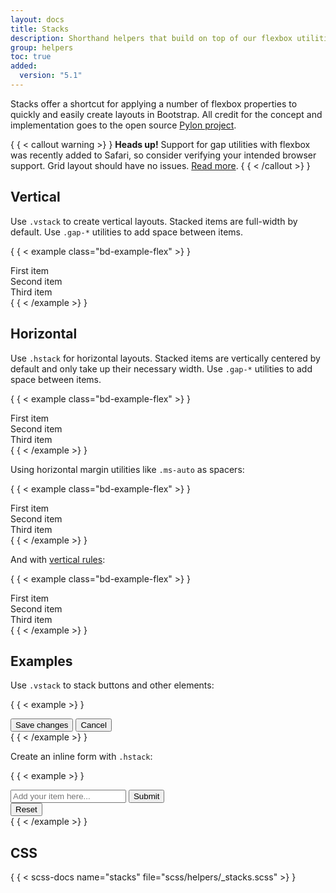```yaml
---
layout: docs
title: Stacks
description: Shorthand helpers that build on top of our flexbox utilities to make component layout faster and easier than ever.
group: helpers
toc: true
added:
  version: "5.1"
---
```


Stacks offer a shortcut for applying a number of flexbox properties to quickly
and easily create layouts in Bootstrap. All credit for the concept and
implementation goes to the open
source [Pylon project](https://almonk.github.io/pylon/).

{ { < callout warning >} }
**Heads up!** Support for gap utilities with flexbox was recently added to
Safari, so consider verifying your intended browser support. Grid layout should
have no issues. [Read more](https://caniuse.com/flexbox-gap).
{ { < /callout >} }

## Vertical

Use `.vstack` to create vertical layouts. Stacked items are full-width by
default. Use `.gap-*` utilities to add space between items.

{ { < example class="bd-example-flex" >} }
<div class="vstack gap-3">
  <div class="p-2">First item</div>
  <div class="p-2">Second item</div>
  <div class="p-2">Third item</div>
</div>
{ { < /example >} }

## Horizontal

Use `.hstack` for horizontal layouts. Stacked items are vertically centered by
default and only take up their necessary width. Use `.gap-*` utilities to add
space between items.

{ { < example class="bd-example-flex" >} }
<div class="hstack gap-3">
  <div class="p-2">First item</div>
  <div class="p-2">Second item</div>
  <div class="p-2">Third item</div>
</div>
{ { < /example >} }

Using horizontal margin utilities like `.ms-auto` as spacers:

{ { < example class="bd-example-flex" >} }
<div class="hstack gap-3">
  <div class="p-2">First item</div>
  <div class="p-2 ms-auto">Second item</div>
  <div class="p-2">Third item</div>
</div>
{ { < /example >} }

And with [vertical rules](/helpers/vertical-rule.md):

{ { < example class="bd-example-flex" >} }
<div class="hstack gap-3">
  <div class="p-2">First item</div>
  <div class="p-2 ms-auto">Second item</div>
  <div class="vr"></div>
  <div class="p-2">Third item</div>
</div>
{ { < /example >} }

## Examples

Use `.vstack` to stack buttons and other elements:

{ { < example >} }
<div class="vstack gap-2 col-md-5 mx-auto">
  <button type="button" class="btn btn-secondary">Save changes</button>
  <button type="button" class="btn btn-outline-secondary">Cancel</button>
</div>
{ { < /example >} }

Create an inline form with `.hstack`:

{ { < example >} }
<div class="hstack gap-3">
  <input class="form-control me-auto" type="text" placeholder="Add your item here..." aria-label="Add your item here...">
  <button type="button" class="btn btn-secondary">Submit</button>
  <div class="vr"></div>
  <button type="button" class="btn btn-outline-danger">Reset</button>
</div>
{ { < /example >} }

## CSS

{ { < scss-docs name="stacks" file="scss/helpers/_stacks.scss" >} }
